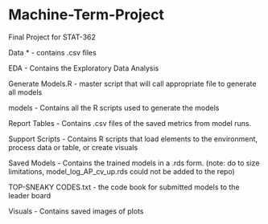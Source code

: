 # Machine-Term-Project
Final Project for STAT-362

Data * - contains .csv files

EDA - Contains the Exploratory Data Analysis

Generate Models.R - master script that will call appropriate file to generate all models

models - Contains all the R scripts used to generate the models

Report Tables - Contains .csv files of the saved metrics from model runs.

Support Scripts - Contains R scripts that load elements to the environment, process data or table, or create visuals

Saved Models - Contains the trained models in a .rds form. (note: do to size limitations, model_log_AP_cv_up.rds could not be added to the repo)

TOP-SNEAKY CODES.txt - the code book for submitted models to the leader board

Visuals - Contains saved images of plots

